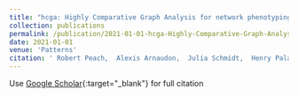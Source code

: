 ```yaml
---
title: "hcga: Highly Comparative Graph Analysis for network phenotyping"
collection: publications
permalink: /publication/2021-01-01-hcga-Highly-Comparative-Graph-Analysis-for-network-phenotyping
date: 2021-01-01
venue: 'Patterns'
citation: ' Robert Peach,  Alexis Arnaudon,  Julia Schmidt,  Henry Palasciano,  Nathan Bernier,  Kim Jelfs,  Sophia Yaliraki,  Mauricio Barahona, &quot;hcga: Highly Comparative Graph Analysis for network phenotyping.&quot; Patterns, 2021.'
---
```

Use [Google Scholar](https://scholar.google.com/scholar?q=hcga:+Highly+Comparative+Graph+Analysis+for+network+phenotyping){:target="_blank"} for full citation